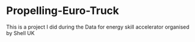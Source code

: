 # Propelling-Euro-Truck
This is a project I did during the Data for energy skill accelerator organised by Shell UK
